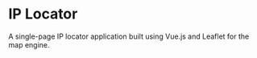 # IP Locator

A single-page IP locator application built using Vue.js and Leaflet for the map engine.
